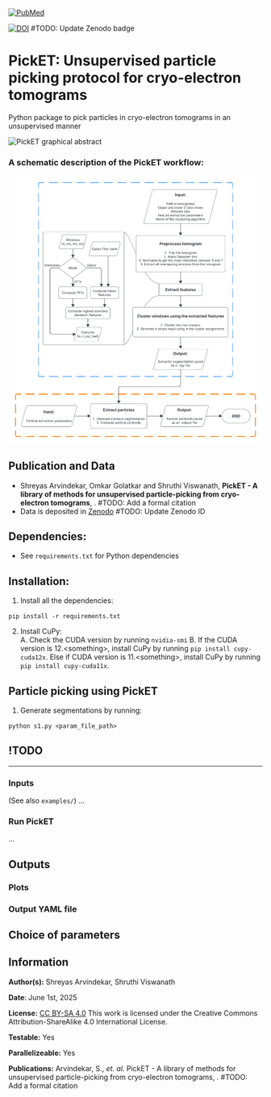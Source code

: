 <a href="https://pubmed.ncbi.nlm.nih.gov/38391029/">
    <img src="https://cdn.ncbi.nlm.nih.gov/pubmed/7e7ad262-b370-490b-9751-e68ac1c1c5b4/core/images/pubmed-logo-white.svg" alt="PubMed" width="150"/>
</a>

[![DOI](https://zenodo.org/badge/DOI/)](https://doi.org/) #TODO: Update Zenodo badge

# **PickET:** Unsupervised particle picking protocol for cryo-electron tomograms
Python package to pick particles in cryo-electron tomograms in an unsupervised manner


<img src="images/PickET_GraphicalAbstract.png" alt="PickET graphical abstract" width="600">

### **A schematic description of the PickET workflow:**
<img src="images/PickET_AlgorithmFlowchart.png" alt="PickET workflow" width="600">


## Publication and Data
* Shreyas Arvindekar, Omkar Golatkar and Shruthi Viswanath, **PickET - A library of methods for unsupervised particle-picking from cryo-electron tomograms**, . #TODO: Add a formal citation
* Data is deposited in [Zenodo](https://www.doi.org/) #TODO: Update Zenodo ID


## Dependencies:
* See `requirements.txt` for Python dependencies

## Installation:
1. Install all the dependencies:
```
pip install -r requirements.txt
```
2. Install CuPy:  
    A. Check the CUDA version by running `nvidia-smi`
    B. If the CUDA version is 12.\<something\>, install CuPy by running `pip install cupy-cuda12x`. Else if CUDA version is 11.\<something\>, install CuPy by running `pip install cupy-cuda11x`.

## Particle picking using PickET
1. Generate segmentations by running:
```
python s1.py <param_file_path>
```

## !TODO
---
### Inputs

(See also `examples/`)
...

### Run PickET
...

## Outputs

### Plots

### Output YAML file

## Choice of parameters


## Information
__Author(s):__ Shreyas Arvindekar, Shruthi Viswanath

__Date__: June 1st, 2025

__License:__ [CC BY-SA 4.0](https://creativecommons.org/licenses/by-sa/4.0/)
This work is licensed under the Creative Commons Attribution-ShareAlike 4.0
International License.

__Testable:__ Yes

__Parallelizeable:__ Yes

__Publications:__  Arvindekar, S., _et. al._ PickET - A library of methods for unsupervised particle-picking from cryo-electron tomograms, . #TODO: Add a formal citation
